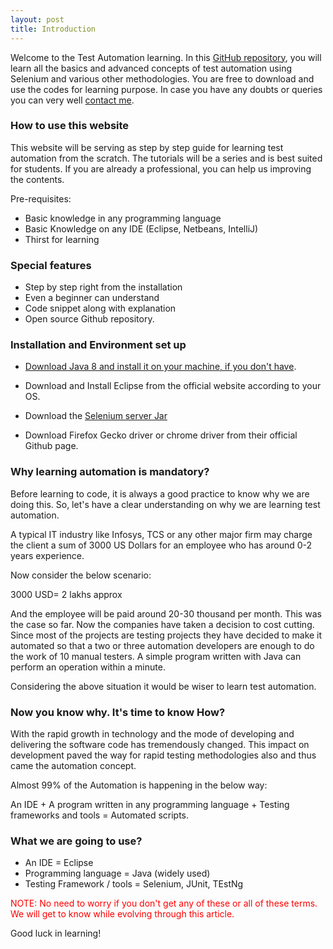 ```yaml
---
layout: post
title: Introduction
---
```


Welcome to the Test Automation learning. In this [GitHub repository](https://github.com/Arulprasath36/TestAutomationExamples), you will learn all the basics and advanced concepts of test automation using Selenium and various other methodologies. You are free to download and use the codes for learning purpose. In case you have any doubts or queries you can very well [contact me](https://www.facebook.com/counsellingguruteam/).

### How to use this website

This website will be serving as step by step guide for learning test automation from the scratch. The tutorials will be a series and is best suited for students. If you are already a professional, you can help us improving the contents.

Pre-requisites:

* Basic knowledge in any programming language
* Basic Knowledge on any IDE (Eclipse, Netbeans, IntelliJ)
* Thirst for learning

### Special features

* Step by step right from the installation
* Even a beginner can understand
* Code snippet along with explanation
* Open source Github repository.

### Installation and Environment set up

* [Download Java 8 and install it on your machine, if you don't have](http://www.oracle.com/technetwork/java/javase/downloads/jdk8-downloads-2133151.html).

* Download and Install Eclipse from the official website according to your OS.

* Download the [Selenium server Jar](http://www.seleniumhq.org/download/)

* Download Firefox Gecko driver or chrome driver from their official Github page.

### Why learning automation is mandatory?

Before learning to code, it is always a good practice to know why we are doing this. So, let's have a clear understanding on why we are learning test automation.

A typical IT industry like Infosys, TCS or any other major firm may charge the client a sum of 3000 US Dollars for an employee who has around 0-2 years experience.

Now consider the below scenario:

3000 USD= 2 lakhs approx

And the employee will be paid around 20-30 thousand per month. This was the case so far. Now the companies have taken a decision to cost cutting. Since most of the projects are testing projects they have decided to make it automated so that a two or three automation developers are enough to do the work of 10 manual testers. A simple program written with Java can perform an operation within a minute.

Considering the above situation it would be wiser to learn test automation.

### Now you know why. It's time to know How?

With the rapid growth in technology and the mode of developing and delivering the software code has tremendously changed. This impact on development paved the way for rapid testing methodologies also and thus came the automation concept.

Almost 99% of the Automation is happening in the below way:

An IDE + A program written in any programming language + Testing frameworks and tools = Automated scripts.

### What we are going to use?

* An IDE = Eclipse
* Programming language = Java (widely used)
* Testing Framework / tools = Selenium, JUnit, TEstNg

<font color="red">NOTE: No need to worry if you don't get any of these or all of these terms. We will get to know while evolving through this article. </font>

Good luck in learning!
